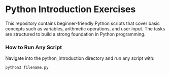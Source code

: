 # Python Introduction Exercises

This repository contains beginner-friendly Python scripts that cover basic concepts such as variables, arithmetic operations, and user input. The tasks are structured to build a strong foundation in Python programming.

### How to Run Any Script

Navigate into the python_introduction directory and run any script with:
```
python3 filename.py
